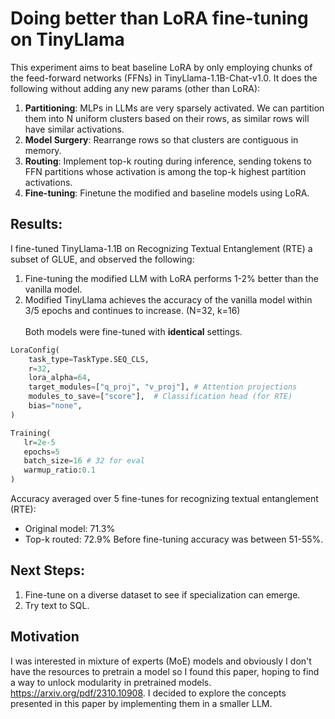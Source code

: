 # Doing better than LoRA fine-tuning on TinyLlama 

This experiment aims to beat baseline LoRA by only employing chunks of the feed-forward networks (FFNs) in TinyLlama-1.1B-Chat-v1.0. It does the following without adding any new params (other than LoRA): 
1. **Partitioning**: MLPs in LLMs are very sparsely activated. We can partition them into N uniform clusters based on their rows, as similar rows will have similar activations. 
2. **Model Surgery**: Rearrange rows so that clusters are contiguous in memory. 
3. **Routing**: Implement top-k routing during inference, sending tokens to FFN partitions whose activation is among the top-k highest partition activations. 
4. **Fine-tuning**: Finetune the modified and baseline models using LoRA. 

## Results: 

I fine-tuned TinyLlama-1.1B on Recognizing Textual Entanglement (RTE) a subset of GLUE, and observed the following: 
1. Fine-tuning the modified LLM with LoRA performs 1-2% better than the vanilla model. 
2. Modified TinyLlama achieves the accuracy of the vanilla model within 3/5 epochs and continues to increase. (N=32, k=16)
\
\
Both models were fine-tuned with **identical** settings. 
```python
LoraConfig(
    task_type=TaskType.SEQ_CLS,
    r=32,                    
    lora_alpha=64,         
    target_modules=["q_proj", "v_proj"], # Attention projections
    modules_to_save=["score"],  # Classification head (for RTE)
    bias="none",
)
```

```python
Training(
   lr=2e-5
   epochs=5
   batch_size=16 # 32 for eval
   warmup_ratio:0.1
)
```

Accuracy averaged over 5 fine-tunes for recognizing textual entanglement (RTE): 
- Original model: 71.3%
- Top-k routed: 72.9%
Before fine-tuning accuracy was between 51-55%. 

## Next Steps: 
1. Fine-tune on a diverse dataset to see if specialization can emerge. 
2. Try text to SQL. 

## Motivation 
I was interested in mixture of experts (MoE) models and obviously I don't have the resources to pretrain a model so I found this paper, hoping to find a way to unlock modularity in pretrained models. https://arxiv.org/pdf/2310.10908. I decided to explore the concepts presented in this paper by implementing them in a smaller LLM. 

